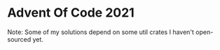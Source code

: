 # Advent Of Code 2021

Note: Some of my solutions depend on some util crates I haven't open-sourced yet.

